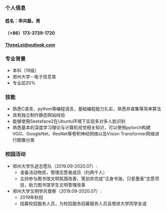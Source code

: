 ### 个人信息
#### 姓名：申共磊，男
#### （+86）173-3739-1720
#### ThreeLei@outlook.com
### 专业背景
- 本科（19级）
- 郑州大学--电子信息类
- 专业前20%

### 技能
- 熟悉C语言、python等编程语言，基础编程能力扎实，熟悉并查集等简单算法
- 具有独立制作静态网站经验
- 能够使用Seetaface2在Ubuntu环境下实现多对多人脸识别
- 熟悉基本的深度学习理论与计算机视觉相关知识，可以使用pytorch构建VGG、GoogleNet、ResNet等卷积神经网络以及Vision Transformer网络进行图像分类 

### 校园活动
- 郑州大学乐途志愿队（2019.09-2020.07）:
    - 准备活动物资，管理志愿者成员（约两千人）
    - 主持参与图书馆文明氛围改善、策划并完成“泛身书海，只爱墨香”志愿项目，助力图书馆学生文明管理改善
- 郑州大学文明学风督察（2019.09-2020.07）:
    - 2019年秋招
    - 招募校招服务人员，为校招服务招募服务人员且增进大学同学友谊
